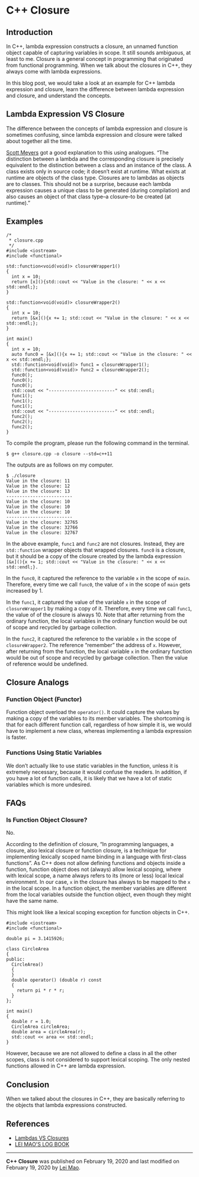 
#  C++ Closure
## Introduction

In C++, lambda expression constructs a closure, an unnamed function object capable of capturing variables in scope.
It still sounds ambiguous, at least to me. Closure is a general concept in programming that originated from functional
programming. When we talk about the closures in C++, they always come with lambda expressions.

In this blog post, we would take a look at an example for C++ lambda expression and closure, learn the difference between
lambda expression and closure, and understand the concepts.

## Lambda Expression VS Closure

The difference between the concepts of lambda expression and closure is sometimes confusing, since lambda expression and closure were talked about together all the time.

[Scott Meyers](http://scottmeyers.blogspot.com/2013/05/lambdas-vs-closures.html) got a good explanation to this using
analogues. “The distinction between a lambda and the corresponding closure is precisely equivalent to the distinction between
a class and an instance of the class. A class exists only in source code; it doesn’t exist at runtime. What exists at runtime are
objects of the class type. Closures are to lambdas as objects are to classes. This should not be a surprise, because each
lambda expression causes a unique class to be generated (during compilation) and also causes an object of that class type–a
closure–to be created (at runtime).”

## Examples

    /* 
     * closure.cpp
     */
    #include <iostream>
    #include <functional>
    
    std::function<void(void)> closureWrapper1()
    {
      int x = 10;
      return [x](){std::cout << "Value in the closure: " << x << std::endl;};
    }
    
    std::function<void(void)> closureWrapper2()
    {
      int x = 10;
      return [&x](){x += 1; std::cout << "Value in the closure: " << x << std::endl;};
    }
    
    int main()
    {
      int x = 10;
      auto func0 = [&x](){x += 1; std::cout << "Value in the closure: " << x << std::endl;};
      std::function<void(void)> func1 = closureWrapper1();
      std::function<void(void)> func2 = closureWrapper2();
      func0();
      func0();
      func0();
      std::cout << "-------------------------" << std::endl;
      func1();
      func1();
      func1();
      std::cout << "-------------------------" << std::endl;
      func2();
      func2();
      func2();
    }

To compile the program, please run the following command in the terminal.

    $ g++ closure.cpp -o closure --std=c++11

The outputs are as follows on my computer.

    $ ./closure
    Value in the closure: 11
    Value in the closure: 12
    Value in the closure: 13
    -------------------------
    Value in the closure: 10
    Value in the closure: 10
    Value in the closure: 10
    -------------------------
    Value in the closure: 32765
    Value in the closure: 32766
    Value in the closure: 32767

In the above example, `func1` and `func2` are not closures. Instead, they are `std::function` wrapper objects that
wrapped closures. `func0` is a closure, but it should be a copy of the closure created by the lambda expression
`[&x](){x += 1; std::cout << "Value in the closure: " << x << std::endl;}.`

In the `func0`, it captured the reference to the variable `x` in the scope of `main`. Therefore, every time we call `func0`, the
value of `x` in the scope of `main` gets increased by 1.

In the `func1`, it captured the value of the variable `x` in the scope of `closureWrapper1` by making a copy of it.
Therefore, every time we call `func1`, the value of of the closure is always 10. Note that after returning from the ordinary function, the local variables in the ordinary function would be out of scope and recycled by garbage collection.

In the `func2`, it captured the reference to the variable `x` in the scope of `closureWrapper2`. The reference “remember”
the address of `x`. However, after returning from the function, the local variable `x` in the ordinary function would be out of
scope and recycled by garbage collection. Then the value of reference would be undefined.

## Closure Analogs
### Function Object (Functor)

Function object overload the `operator()`. It could capture the values by making a copy of the variables to its member variables. The shortcoming is that for each different function call, regardless of how simple it is, we would have to implement
a new class, whereas implementing a lambda expression is faster.

### Functions Using Static Variables

We don’t actually like to use static variables in the function, unless it is extremely necessary, because it would confuse the
readers. In addition, if you have a lot of function calls, it is likely that we have a lot of static variables which is more undesired.

## FAQs
### Is Function Object Closure?

No.

According to the definition of closure, “In programming languages, a closure, also lexical closure or function closure, is a
technique for implementing lexically scoped name binding in a language with first-class functions”. As C++ does not allow
defining functions and objects inside a function, function object does not (always) allow lexical scoping, where with lexical
scope, a name always refers to its (more or less) local lexical environment. In our case, `x` in the closure has always to be
mapped to the `x` in the local scope. In a function object, the member variables are different from the local variables outside
the function object, even though they might have the same name.

This might look like a lexical scoping exception for function objects in C++.

    #include <iostream>
    #include <functional>
    
    double pi = 3.1415926;
    
    class CircleArea
    {
    public:
      CircleArea()
      {
      }
      double operator() (double r) const
      {
        return pi * r * r;
      }
    };
    
    int main()
    {
      double r = 1.0;
      CircleArea circleArea;
      double area = circleArea(r);
      std::cout << area << std::endl;
    }

However, because we are not allowed to define a class in all the other scopes, class is not considered to support lexical
scoping. The only nested functions allowed in C++ are lambda expression.

## Conclusion

When we talked about the closures in C++, they are basically referring to the objects that lambda expressions constructed.

## References

- [Lambdas VS Closures](http://scottmeyers.blogspot.com/2013/05/lambdas-vs-closures.html)
- [LEI MAO'S LOG BOOK](https://leimao.github.io/blog/CPP-Closure/)

---
__C++ Closure__ was published on February 19, 2020 and last modified on February 19, 2020 by
[Lei Mao](https://leimao.github.io/).
